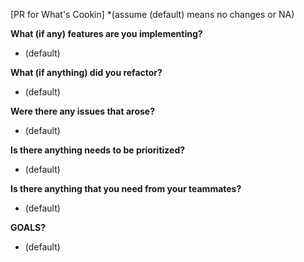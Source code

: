 [PR for What's Cookin]
*(assume (default) means no changes or NA)

**What (if any) features are you implementing?**

 - (default)
 
**What (if anything) did you refactor?**

 - (default)

**Were there any issues that arose?** 

 - (default)

**Is there anything needs to be prioritized?**

 - (default)

**Is there anything that you need from your teammates?**

 - (default)

**GOALS?**

 - (default)
